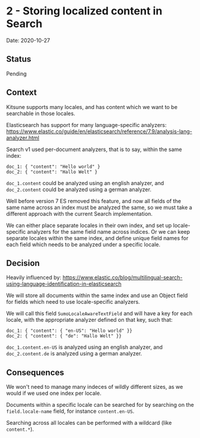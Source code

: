 # 2 - Storing localized content in Search

Date: 2020-10-27

## Status

Pending

## Context

Kitsune supports many locales,
and has content which we want to be searchable in those locales.

Elasticsearch has support for many language-specific analyzers:
https://www.elastic.co/guide/en/elasticsearch/reference/7.9/analysis-lang-analyzer.html

Search v1 used per-document analyzers,
that is to say, within the same index:

```
doc_1: { "content": "Hello world" }
doc_2: { "content": "Hallo Welt" }
```

`doc_1.content` could be analyzed using an english analyzer,
and `doc_2.content` could be analyzed using a german analyzer.

Well before version 7 ES removed this feature,
and now all fields of the same name across an index must be analyzed the same,
so we must take a different approach with the current Search implementation.

We can either place separate locales in their own index,
and set up locale-specific analyzers for the same field name across indices.
Or we can keep separate locales within the same index,
and define unique field names for each field which needs to be analyzed under a specific locale.

## Decision

Heavily influenced by: https://www.elastic.co/blog/multilingual-search-using-language-identification-in-elasticsearch

We will store all documents within the same index and use an Object field for fields which need to use locale-specific analyzers.

We will call this field `SumoLocaleAwareTextField` and will have a key for each locale,
with the appropriate analyzer defined on that key,
such that:

```
doc_1: { "content": { "en-US": "Hello world" }}
doc_2: { "content": { "de": "Hallo Welt" }}
```

`doc_1.content.en-US` is analyzed using an english analyzer,
and `doc_2.content.de` is analyzed using a german analyzer.

## Consequences

We won't need to manage many indeces of wildly different sizes,
as we would if we used one index per locale.

Documents within a specific locale can be searched for by searching on the `field.locale-name` field,
for instance `content.en-US`.

Searching across all locales can be performed with a wildcard (like `content.*`).
